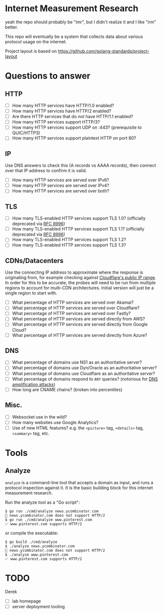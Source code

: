 Internet Measurement Research
=============================

yeah the repo should probably be "imr", but I didn't realize it and I like "irm" better.

This repo will eventually be a system that collects data about various protocol usage on the internet.

Project layout is based on https://github.com/golang-standards/project-layout

# Questions to answer
## HTTP
- [ ] How many HTTP services have HTTP/1.0 enabled?
- [ ] How many HTTP services have HTTP/2 enabled?
- [ ] Are there HTTP services that do _not_ have HTTP/1.1 enabled?
- [ ] How many HTTP services support HTTP/3?
- [ ] How many HTTP services support UDP on :443? (prerequisite to QUIC/HTTP3)
- [ ] How many HTTP services support plaintext HTTP on port 80?

## IP
Use DNS answers to check this (A records vs AAAA records), then connect over that IP address to confirm it is valid.
- [ ] How many HTTP services are served over IPv6?
- [ ] How many HTTP services are served over IPv4?
- [ ] How many HTTP services are served over both?

## TLS
- [ ] How many TLS-enabled HTTP services support TLS 1.0? (officially deprecated via [RFC 8996](https://datatracker.ietf.org/doc/rfc8996/))
- [ ] How many TLS-enabled HTTP services support TLS 1.1? (officially deprecated via [RFC 8996](https://datatracker.ietf.org/doc/rfc8996/))
- [ ] How many TLS-enabled HTTP services support TLS 1.2?
- [ ] How many TLS-enabled HTTP services support TLS 1.3?

## CDNs/Datacenters
Use the connecting IP address to approximate where the response is originating from, for example checking against [Cloudflare's public IP range](https://www.cloudflare.com/ips/).
In order for this to be accurate, the probes will need to be run from multiple regions to account for multi-CDN architectures.
Initial version will just be a single region to start with.
- [ ] What percentage of HTTP services are served over Akamai?
- [ ] What percentage of HTTP services are served over Cloudflare?
- [ ] What percentage of HTTP services are served over Fastly?
- [ ] What percentage of HTTP services are served directly from AWS?
- [ ] What percentage of HTTP services are served directly from Google Cloud?
- [ ] What percentage of HTTP services are served directly from Azure?

## DNS
- [ ] What percentage of domains use NS1 as an authoritative server?
- [ ] What percentage of domains use Dyn/Oracle as an authoritative server?
- [ ] What percentage of domains use Cloudflare as an authoritative server?
- [ ] What percentage of domains respond to `ANY` queries? (notorious for [DNS amplification attacks](https://www.cloudflare.com/learning/ddos/dns-amplification-ddos-attack/))
- [ ] How long are CNAME chains? (broken into percentiles)

## Misc.
- [ ] Websocket use in the wild?
- [ ] How many websites use Google Analytics?
- [ ] Use of new HTML features? e.g. the `<picture>` tag, `<details>` tag, `<summary>` tag, etc.

# Tools

## Analyze
`analyze` is a command-line tool that accepts a domain as input, and runs a protocol inspection against it.
It is the basic building block for this internet measurement research.

Run the analyze tool as a "Go script":
```
$ go run ./cmd/analyze news.ycombinator.com
🚫 news.ycombinator.com does not support HTTP/2
$ go run ./cmd/analyze www.pinterest.com
✅ www.pinterest.com supports HTTP/2
```

or compile the executable:
```
$ go build ./cmd/analyze
$ ./analyze news.ycombinator.com
🚫 news.ycombinator.com does not support HTTP/2
$ ./analyze www.pinterest.com
✅ www.pinterest.com supports HTTP/2
```

# TODO
Derek
- [ ] lab homepage
- [ ] server deployment tooling

